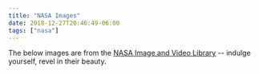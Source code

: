 ```yaml
---
title: "NASA Images"
date: 2018-12-27T20:46:49-06:00
tags: ["nasa"]
---
```


The below images are from the [NASA Image and Video Library](https://images.nasa.gov/) -- indulge yourself, revel in their beauty.



